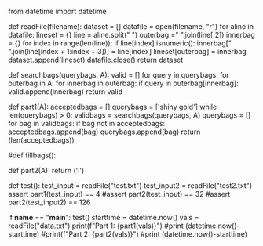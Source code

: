 from datetime import datetime

def readFile(filename):
  dataset = []
  datafile = open(filename, "r")
  for aline in datafile:
    lineset = {}
    line = aline.split(" ")
    outerbag =" ".join(line[:2])
    innerbag = {}
    for index in range(len(line)):
      if line[index].isnumeric():
        innerbag[" ".join(line[index + 1:index + 3])] = line[index]
    lineset[outerbag] = innerbag
    dataset.append(lineset)
  datafile.close()
  return dataset

def searchbags(querybags, A):
  valid = []
  for query in querybags:
    for outerbag in A:
      for innerbag in outerbag:
        if query in outerbag[innerbag]:
          valid.append(innerbag)
  return valid

def part1(A):
  acceptedbags = []
  querybags = ['shiny gold']
  while len(querybags) > 0:
    validbags = searchbags(querybags, A)
    querybags = []
    for bag in validbags:
      if bag not in acceptedbags:
        acceptedbags.append(bag)
        querybags.append(bag)
  return (len(acceptedbags))

#def fillbags():
  

def part2(A):
  return ('i')

def test():
  test_input = readFile("test.txt")
  test_input2 = readFile("test2.txt")
  assert part1(test_input) == 4
  #assert part2(test_input) == 32
  #assert part2(test_input2) == 126

if __name__ == "__main__":
  test()
  starttime = datetime.now()
  vals = readFile("data.txt")
  print(f"Part 1: {part1(vals)}")
  #print (datetime.now()-starttime)
  #print(f"Part 2: {part2(vals)}")
  #print (datetime.now()-starttime)